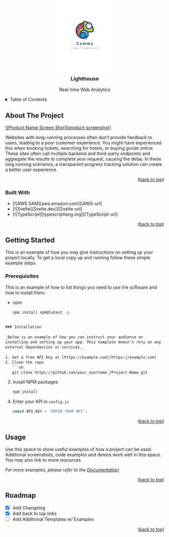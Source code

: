 <!-- PROJECT LOGO -->
<br />
<div align="center">
    <img src="https://github.com/HTLuff/cammy/blob/main/hero.png" alt="Logo" width="200" height="200">

  <h3 align="center">Lighthouse</h3>

  <p align="center">Real-time Web Analytics</p>
</div>

<!-- TABLE OF CONTENTS -->
<details>
  <summary>Table of Contents</summary>
  <ol>
    <li>
      <a href="#about-the-project">About The Project</a>
      <ul>
        <li><a href="#built-with">Built With</a></li>
      </ul>
    </li>
    <li>
      <a href="#getting-started">Getting Started</a>
      <ul>
        <li><a href="#prerequisites">Prerequisites</a></li>
        <li><a href="#installation">Installation</a></li>
      </ul>
    </li>
    <li><a href="#usage">Usage</a></li>
    <li><a href="#roadmap">Roadmap</a></li>
  </ol>
</details>

<!-- ABOUT THE PROJECT -->
## About The Project

[![Product Name Screen Shot][product-screenshot]](https://example.com)

Websites with long-running processes often don’t provide feedback to users, leading to a poor customer experience. You might have experienced this when booking tickets, searching for hotels, or buying goods online. These sites often call multiple backend and third-party endpoints and aggregate the results to complete your request, causing the delay. In these long running scenarios, a transparent progress tracking solution can create a better user experience.

<p align="right">(<a href="#readme-top">back to top</a>)</p>

### Built With

* [![AWS SAM][aws.amazon.com]][AWS-url]
* [![Svelte][Svelte.dev]][Svelte-url]
* [![TypeScript][typescriptlang.org]][TypeScript-url]

<p align="right">(<a href="#readme-top">back to top</a>)</p>

<!-- GETTING STARTED -->
## Getting Started

This is an example of how you may give instructions on setting up your project locally.
To get a local copy up and running follow these simple example steps.

### Prerequisites

This is an example of how to list things you need to use the software and how to install them.
* npm
  ```sh
  npm install npm@latest -g
```

### Installation

_Below is an example of how you can instruct your audience on installing and setting up your app. This template doesn't rely on any external dependencies or services._

1. Get a free API Key at [https://example.com](https://example.com)
2. Clone the repo
   ```sh
   git clone https://github.com/your_username_/Project-Name.git
   ```
3. Install NPM packages
   ```sh
   npm install
   ```
4. Enter your API in `config.js`
   ```js
   const API_KEY = 'ENTER YOUR API';
   ```

<p align="right">(<a href="#readme-top">back to top</a>)</p>



<!-- USAGE EXAMPLES -->
## Usage

Use this space to show useful examples of how a project can be used. Additional screenshots, code examples and demos work well in this space. You may also link to more resources.

_For more examples, please refer to the [Documentation](https://example.com)_

<p align="right">(<a href="#readme-top">back to top</a>)</p>



<!-- ROADMAP -->
## Roadmap

- [x] Add Changelog
- [x] Add back to top links
- [ ] Add Additional Templates w/ Examples

<p align="right">(<a href="#readme-top">back to top</a>)</p>

